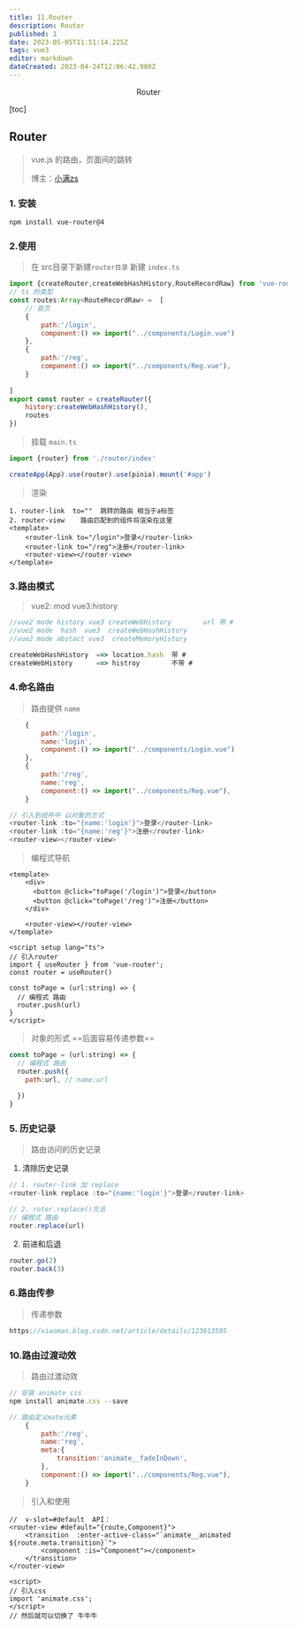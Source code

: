 ```yaml
---
title: 11.Router
description: Router
published: 1
date: 2023-05-05T11:51:14.225Z
tags: vue3
editor: markdown
dateCreated: 2023-04-24T12:06:42.980Z
---
```


<center>Router</center>





[toc]





## Router

> vue.js 的路由，页面间的跳转  
>
> 博主：[小满zs](https://blog.csdn.net/qq1195566313/category_11696205.html?spm=1001.2014.3001.5482)



### 1. 安装

```shell
npm install vue-router@4
```



### 2.使用

> 在 src目录下新建`router目录` 新建 `index.ts`

```js
import {createRouter,createWebHashHistory,RouteRecordRaw} from 'vue-router'
// ts 的类型
const routes:Array<RouteRecordRaw> =  [
    // 首页
    {
        path:'/login',
        component:() => import("../components/Login.vue")
    },
    {
        path:'/reg',
        component:() => import("../components/Reg.vue"),
    }
    
]
export const router = createRouter({
    history:createWebHashHistory(),
    routes
})
```

> 挂载  `main.ts`

```js
import {router} from './router/index'

createApp(App).use(router).use(pinia).mount('#app')
```

> 渲染

```vue
1. router-link  to=""  跳转的路由 相当于a标签
2. router-view    路由匹配到的组件将渲染在这里
<template>
    <router-link to="/login">登录</router-link>
    <router-link to="/reg">注册</router-link>
    <router-view></router-view>
</template>
```



### 3.路由模式

> vue2: mod    vue3:history 

```js
//vue2 mode history vue3 createWebHistory        url 带 # 
//vue2 mode  hash  vue3  createWebHashHistory
//vue2 mode abstact vue3  createMemoryHistory

createWebHashHistory  ==> location.hash  带 # 
createWebHistory      ==> histroy        不带 #
```



### 4.命名路由

> 路由提供 `name`

```js
    {
        path:'/login',
        name:'login',
        component:() => import("../components/Login.vue")
    },
    {
        path:'/reg',
        name:'reg',
        component:() => import("../components/Reg.vue"),
    }

// 引入到组件中 以对象的方式
<router-link :to="{name:'login'}">登录</router-link>
<router-link :to="{name:'reg'}">注册</router-link>
<router-view></router-view>
```

> 编程式导航 

```vue
<template>
    <div> 
      <button @click="toPage('/login')">登录</button>
      <button @click="toPage('/reg')">注册</button>
    </div>

    <router-view></router-view>
</template>

<script setup lang="ts">
// 引入router
import { useRouter } from 'vue-router';
const router = useRouter()

const toPage = (url:string) => {
  // 编程式 路由
  router.push(url)
}
</script>
```

> 对象的形式 ==后面容易传递参数==

```js
const toPage = (url:string) => {
  // 编程式 路由
  router.push({
	path:url, // name:url
      
  })
}
```



### 5. 历史记录

> 路由访问的历史记录

1. 清除历史记录

```js
// 1. router-link 加 replace
<router-link replace :to="{name:'login'}">登录</router-link>

// 2. roter.replace()方法
// 编程式 路由
router.replace(url)
```

2. 前进和后退

```js
router.go(2)
router.back(3)
```



### 6.路由传参

> 传递参数

```js
https://xiaoman.blog.csdn.net/article/details/123613595
```







### 10.路由过渡动效

> 路由过渡动效

```js
// 安装 animate css 
npm install animate.css --save

// 路由定义mate元素
    {
        path:'/reg',
        name:'reg',
        meta:{
            transition:'animate__fadeInDown',
        },
        component:() => import("../components/Reg.vue"),
    }
```

> 引入和使用

```vue
//  v-slot=#default  API： 
<router-view #default="{route,Component}">
    <transition  :enter-active-class="`animate__animated ${route.meta.transition}`">
        <component :is="Component"></component>
    </transition>
</router-view>

<script>
// 引入css
import 'animate.css';
</script>
// 然后就可以切换了 牛牛牛
```




